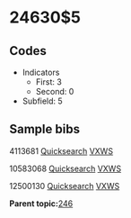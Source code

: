 # 24630$5

## Codes

-   Indicators
    -   First: 3
    -   Second: 0
-   Subfield: 5

## Sample bibs

4113681 [Quicksearch](https://search.library.yale.edu/catalog/4113681) [VXWS](http://prodorbis.library.yale.edu:7014/vxws/GetHoldingsService?bibId=4113681)

10583068 [Quicksearch](https://search.library.yale.edu/catalog/10583068) [VXWS](http://prodorbis.library.yale.edu:7014/vxws/GetHoldingsService?bibId=10583068)

12500130 [Quicksearch](https://search.library.yale.edu/catalog/12500130) [VXWS](http://prodorbis.library.yale.edu:7014/vxws/GetHoldingsService?bibId=12500130)

**Parent topic:**[246](../../tags/246/246.md)

